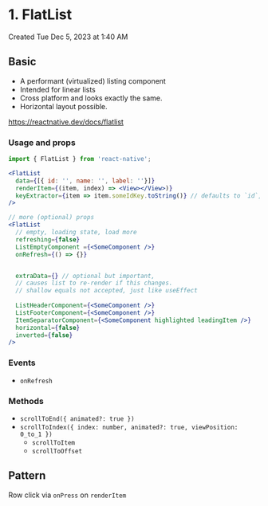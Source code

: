 # 1. FlatList
Created Tue Dec 5, 2023 at 1:40 AM

## Basic
- A performant (virtualized) listing component
- Intended for linear lists
- Cross platform and looks exactly the same.
- Horizontal layout possible.

https://reactnative.dev/docs/flatlist
### Usage and props
```jsx
import { FlatList } from 'react-native';

<FlatList
  data={[{ id: '', name: '', label: ''}]}
  renderItem={(item, index) => <View></View>)}
  keyExtractor={item => item.someIdKey.toString()} // defaults to `id`, then index. toString is important
/>
```

```jsx
// more (optional) props
<FlatList
  // empty, loading state, load more
  refreshing={false}
  ListEmptyComponent ={<SomeComponent />}
  onRefresh={() => {}}


  extraData={} // optional but important, 
  // causes list to re-render if this changes.
  // shallow equals not accepted, just like useEffect
  
  ListHeaderComponent={<SomeComponent />}
  ListFooterComponent={<SomeComponent />}
  ItemSeparatorComponent={<SomeComponent highlighted leadingItem />}
  horizontal={false}
  inverted={false}
/>
```

### Events
 - `onRefresh`

### Methods
- `scrollToEnd({ animated?: true })`
- `scrollToIndex({ index: number, animated?: true, viewPosition: 0_to_1 })`
	- `scrollToItem`
	- `scrollToOffset`

## Pattern
Row click via `onPress` on `renderItem`